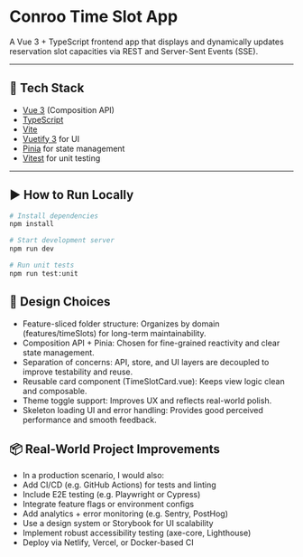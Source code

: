 # Conroo Time Slot App

A Vue 3 + TypeScript frontend app that displays and dynamically updates reservation slot capacities via REST and Server-Sent Events (SSE).

---

## 🧰 Tech Stack

- [Vue 3](https://vuejs.org/) (Composition API)
- [TypeScript](https://www.typescriptlang.org/)
- [Vite](https://vitejs.dev/)
- [Vuetify 3](https://vuetifyjs.com/) for UI
- [Pinia](https://pinia.vuejs.org/) for state management
- [Vitest](https://vitest.dev/) for unit testing

---

## ▶️ How to Run Locally

```bash
# Install dependencies
npm install

# Start development server
npm run dev

# Run unit tests
npm run test:unit
```

## 🧠 Design Choices

* Feature-sliced folder structure: Organizes by domain (features/timeSlots) for long-term maintainability.
* Composition API + Pinia: Chosen for fine-grained reactivity and clear state management.
* Separation of concerns: API, store, and UI layers are decoupled to improve testability and reuse.
* Reusable card component (TimeSlotCard.vue): Keeps view logic clean and composable.
* Theme toggle support: Improves UX and reflects real-world polish.
* Skeleton loading UI and error handling: Provides good perceived performance and smooth feedback.

## 📦 Real-World Project Improvements

* In a production scenario, I would also:
* Add CI/CD (e.g. GitHub Actions) for tests and linting
* Include E2E testing (e.g. Playwright or Cypress)
* Integrate feature flags or environment configs
* Add analytics + error monitoring (e.g. Sentry, PostHog)
* Use a design system or Storybook for UI scalability
* Implement robust accessibility testing (axe-core, Lighthouse)
* Deploy via Netlify, Vercel, or Docker-based CI

